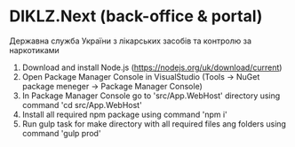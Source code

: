 # DIKLZ.Next (back-office & portal)

Державна служба України з лікарських засобів та контролю за наркотиками

1. Download and install Node.js (https://nodejs.org/uk/download/current)
2. Open Package Manager Console in VisualStudio (Tools -> NuGet package meneger -> Package Manager Console)
3. In Package Manager Console go to 'src/App.WebHost' directory using command 'cd src/App.WebHost'
4. Install all required npm package using command 'npm i'
5. Run gulp task for make directory with all required files ang folders using command 'gulp prod'